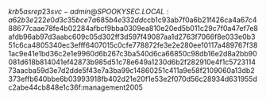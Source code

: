 $krb5asrep$23$svc-admin@SPOOKYSEC.LOCAL:a62b3e222e0d3c35bce7a685b4e332dd$ccb1c93ab7f0a6b21f426ca4a67c488677caae78fe4b02284afbcf9bba0309ea810e20ed5b011c29c7f0a47ef7e8afdb96ab97d3aabc609c05d302ff3d597f49087aa1d2763f7066f8e033e0b351c6ca4805340ec3efff6407015c0cfe778872fe3e2e280ee10117a489767f381ac9e41e1bd36c2e1e9960d6b267c3ba540d6ca66850c98db16e2d8a2bb90081d618b814041ef42873b985d51c78e649a1230d6b2f282910e4f1c572311473aacba59d3e7d2dde5f43e7a3ba99c14860251c411a9e58f2109060a13db2373effb640bbe6b03993918fb402d21e20f1e53e2f070d56c28934d631955dc2abe44cb848e1c36f:management2005